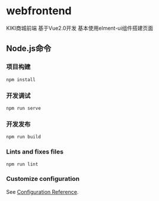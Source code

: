 # webfrontend
KIKI商城前端
基于Vue2.0开发 基本使用elment-ui组件搭建页面

## Node.js命令

### 项目构建
```
npm install
```

### 开发调试
```
npm run serve
```

### 开发发布
```
npm run build
```

### Lints and fixes files
```
npm run lint
```

### Customize configuration
See [Configuration Reference](https://cli.vuejs.org/config/).
